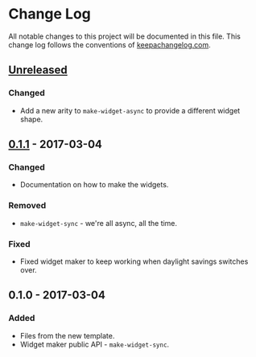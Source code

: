 # Change Log
All notable changes to this project will be documented in this file. This change log follows the conventions of [keepachangelog.com](http://keepachangelog.com/).

## [Unreleased]
### Changed
- Add a new arity to `make-widget-async` to provide a different widget shape.

## [0.1.1] - 2017-03-04
### Changed
- Documentation on how to make the widgets.

### Removed
- `make-widget-sync` - we're all async, all the time.

### Fixed
- Fixed widget maker to keep working when daylight savings switches over.

## 0.1.0 - 2017-03-04
### Added
- Files from the new template.
- Widget maker public API - `make-widget-sync`.

[Unreleased]: https://github.com/your-name/dbpedia-media-extractor/compare/0.1.1...HEAD
[0.1.1]: https://github.com/your-name/dbpedia-media-extractor/compare/0.1.0...0.1.1
